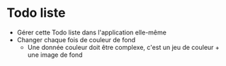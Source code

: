 # Todo liste

* Gérer cette Todo liste dans l'application elle-même
* Changer chaque fois de couleur de fond
  * Une donnée couleur doit être complexe, c'est un jeu de couleur + une image de fond